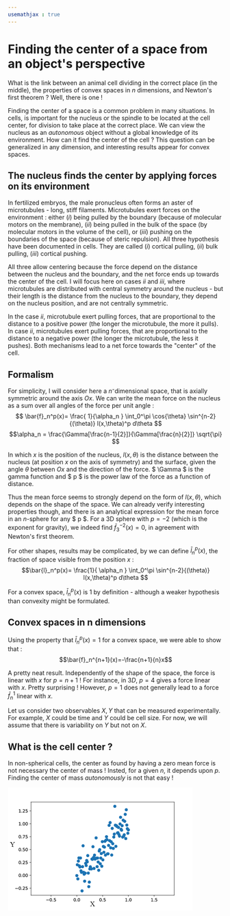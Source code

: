 ```yaml
---
usemathjax : true
---
```

# Finding the center of a space from an object's perspective
What is the link between an animal cell dividing in the correct place (in the middle), the properties of convex spaces in $n$ dimensions, and Newton's first theorem ? Well, there is one !

Finding the center of a space is a common problem in many situations. In cells, is important for the nucleus or the spindle to be located at the cell center, for division to take place at the correct place. We can view the nucleus as an *autonomous* object without a global knowledge of its environment. How can it find the center of the cell ? This question can be generalized in any dimension, and interesting results appear for convex spaces.

## The nucleus finds the center by applying forces on its environment
In fertilized embryos, the male pronucleus often forms an aster of microtubules - long, stiff filaments. Microtubules exert forces on the environment : either ($i$) being pulled by the boundary (because of molecular motors on the membrane), ($ii$) being pulled in the bulk of the space (by molecular motors in the volume of the cell), or ($iii$) pushing on the boundaries of the space (because of steric repulsion). All three hypothesis have been documented in cells. They are called ($i$) cortical pulling, ($ii$) bulk pulling, ($iii$) cortical pushing.

All three allow centering because the force depend on the distance between the nucleus and the boundary, and the net force ends up towards the center of the cell. I will focus here on cases $ii$ and $iii$, where microtubules are distributed with central symmetry around the nucleus - but their length is the distance from the nucleus to the boundary, they depend on the nucleus position, and are not centrally symmetric.

In the case $ii$, microtubule exert pulling forces, that are proportional to the distance to a positive power (the longer the microtubule, the more it pulls). In case $ii$, microtubules exert pulling forces, that are proportional to the distance to a negative power (the longer the microtubule, the less it pushes). Both mechanisms lead to a net force towards the "center" of the cell.

## Formalism
For simplicity, I will consider here a $n$⁻dimensional space, that is axially symmetric around the axis $Ox$. We can write the mean force on the nucleus as a sum over all angles of the force per unit angle :   
$$ \bar{f}_n^p(x)= \frac{ 1}{\alpha_n } \int_0^\pi \cos{\theta} \sin^{n-2}{(\theta)} l(x,\theta)^p d\theta $$
$$\alpha_n = \frac{\Gamma[\frac{n-1}{2}]}{\Gamma[\frac{n}{2}]} \sqrt{\pi} $$


In which $x$ is the position of the nucleus, $l(x,\theta)$ is the distance between the nucleus (at position $x$ on the axis of symmetry) and the surface, given the angle $\theta$ between $Ox$ and the direction of the force. $ \Gamma  $  is the gamma function and $ p $ is the power law of the force as a function of distance.

Thus the mean force seems to strongly depend on the form of $l(x,\theta)$, which depends on the shape of the space. We can already verify interesting properties though, and there is an analytical expression for the mean force in an $n$-sphere for any $ p $. For a 3D sphere with $p=-2$ (which is the exponent for gravity), we indeed find $\bar{f}_3^{-2}(x)=0$, in agreement with Newton's first theorem. 

For other shapes, results may be complicated, by we can define $\bar{l}_n^p(x)$,  the fraction of space visible from the position $x$ : 
$$\bar{l}_n^p(x)= \frac{1}{ \alpha_n } \int_0^\pi \sin^{n-2}{(\theta)} l(x,\theta)^p d\theta $$

For a convex space, $\bar{l}_n^p(x)$ is $1$ by definition - although a weaker hypothesis than convexity might be formulated.

## Convex spaces in n dimensions
Using the property that  $\bar{l}_n^p(x)=1$ for a convex space, we were able to show that :  
$$\bar{f}_n^{n+1}(x)=-\frac{n+1}{n}x$$

A pretty neat result. Independently of the shape of the space, the force is linear with $x$ for $p=n+1$ ! For instance, in $3D$, $p=4$ gives a force linear with $x$. Pretty surprising !
However, $p=1$ does not generally lead to a force $\bar{f}_n^{1}$ linear with $x$. 

Let us consider two observables $X,Y$ that can be measured experimentally. For example, $X$ could be time and $Y$ could be cell size. For now, we will assume that there is variability on $Y$ but not on $X$.

## What is the cell center ?
In non-spherical cells, the center as found by having a zero mean force is not necessary the center of mass ! Insted, for a given $n$, it depends upon $p$. Finding the center of mass *autonomously* is not that easy !


![Experimental distribution of X and Y](images/simple_stats.png)  

